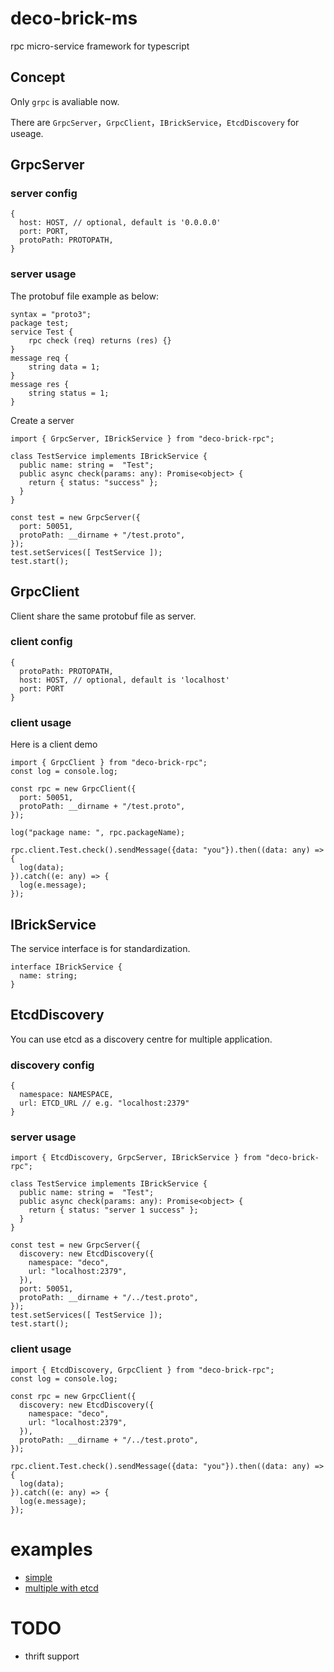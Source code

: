 # deco-brick-ms
rpc micro-service framework for typescript

## Concept
Only `grpc` is avaliable now.

There are `GrpcServer`，`GrpcClient`，`IBrickService`，`EtcdDiscovery`  for useage.

## GrpcServer
### server config 
```
{
  host: HOST, // optional, default is '0.0.0.0'
  port: PORT,
  protoPath: PROTOPATH,
}
```
### server usage

The protobuf file example as below:
```
syntax = "proto3";
package test;
service Test {
	rpc check (req) returns (res) {}
}
message req {
	string data = 1;
}
message res {
	string status = 1;
}
```
Create a server
```
import { GrpcServer, IBrickService } from "deco-brick-rpc";

class TestService implements IBrickService {
  public name: string =  "Test";
  public async check(params: any): Promise<object> {
    return { status: "success" };
  }
}

const test = new GrpcServer({
  port: 50051,
  protoPath: __dirname + "/test.proto",
});
test.setServices([ TestService ]);
test.start();
```

## GrpcClient
Client share the same protobuf file as server.

### client config
```
{
  protoPath: PROTOPATH,
  host: HOST, // optional, default is 'localhost'
  port: PORT
}
```
### client usage
Here is a client demo
```
import { GrpcClient } from "deco-brick-rpc";
const log = console.log;

const rpc = new GrpcClient({
  port: 50051,
  protoPath: __dirname + "/test.proto",
});

log("package name: ", rpc.packageName);

rpc.client.Test.check().sendMessage({data: "you"}).then((data: any) => {
  log(data);
}).catch((e: any) => {
  log(e.message);
});
```

## IBrickService
The service interface is for standardization.
```
interface IBrickService {
  name: string;
}
```

## EtcdDiscovery
You can use etcd as a discovery centre for multiple application.

### discovery config
```
{
  namespace: NAMESPACE,
  url: ETCD_URL // e.g. "localhost:2379"
}
```

### server usage
```
import { EtcdDiscovery, GrpcServer, IBrickService } from "deco-brick-rpc";

class TestService implements IBrickService {
  public name: string =  "Test";
  public async check(params: any): Promise<object> {
    return { status: "server 1 success" };
  }
}

const test = new GrpcServer({
  discovery: new EtcdDiscovery({
    namespace: "deco",
    url: "localhost:2379",
  }),
  port: 50051,
  protoPath: __dirname + "/../test.proto",
});
test.setServices([ TestService ]);
test.start();
```

### client usage
```
import { EtcdDiscovery, GrpcClient } from "deco-brick-rpc";
const log = console.log;

const rpc = new GrpcClient({
  discovery: new EtcdDiscovery({
    namespace: "deco",
    url: "localhost:2379",
  }),
  protoPath: __dirname + "/../test.proto",
});

rpc.client.Test.check().sendMessage({data: "you"}).then((data: any) => {
  log(data);
}).catch((e: any) => {
  log(e.message);
});

```

# examples
- [simple](https://github.com/pascallin/deco-brick-rpc/tree/dev/src/example/simple)
- [multiple with etcd](https://github.com/pascallin/deco-brick-rpc/tree/dev/src/example/multiple)

# TODO
- thrift support